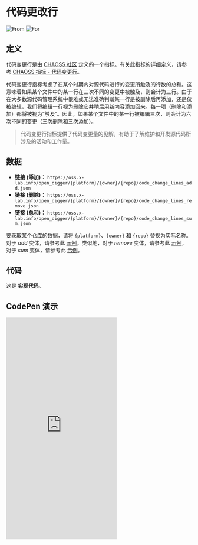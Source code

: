 # 代码更改行

![From](https://img.shields.io/badge/来自-CHAOSS-blue) ![For](https://img.shields.io/badge/用于-仓库-blue)

## 定义

代码变更行是由 [CHAOSS 社区](https://chaoss.community) 定义的一个指标。有关此指标的详细定义，请参考 [CHAOSS 指标 - 代码变更行](https://chaoss.community/zh-CN/kb/metric-code-changes-lines/)。

代码变更行指标考虑了在某个时期内对源代码进行的变更所触及的行数的总和。这意味着如果某个文件中的某一行在三次不同的变更中被触及，则会计为三行。由于在大多数源代码管理系统中很难或无法准确判断某一行是被删除后再添加，还是仅被编辑，我们将编辑一行视为删除它并稍后用新内容添加回来。每一项（删除和添加）都将被视为“触及”。因此，如果某个文件中的某一行被编辑三次，则会计为六次不同的变更（三次删除和三次添加）。

> 代码变更行指标提供了代码变更量的见解，有助于了解维护和开发源代码所涉及的活动和工作量。

## 数据

- **链接 (添加)：** `https://oss.x-lab.info/open_digger/{platform}/{owner}/{repo}/code_change_lines_add.json`
- **链接 (删除)：** `https://oss.x-lab.info/open_digger/{platform}/{owner}/{repo}/code_change_lines_remove.json`
- **链接 (总和)：** `https://oss.x-lab.info/open_digger/{platform}/{owner}/{repo}/code_change_lines_sum.json`

要获取某个仓库的数据，请将 `{platform}`、`{owner}` 和 `{repo}` 替换为实际名称。对于 *add* 变体，请参考此 [示例](https://oss.x-lab.info/open_digger/github/X-lab2017/open-digger/code_change_lines_add.json)。类似地，对于 *remove* 变体，请参考此 [示例](https://oss.x-lab.info/open_digger/github/X-lab2017/open-digger/code_change_lines_remove.json)，对于 *sum* 变体，请参考此 [示例](https://oss.x-lab.info/open_digger/github/X-lab2017/open-digger/code_change_lines_sum.json)。

## 代码

这是 [**实现代码**](https://github.com/X-lab2017/open-digger/blob/master/src/metrics/chaoss.ts#L94)。

## CodePen 演示

<iframe height="600" scrolling="no" title="OpenDigger - [CHAOSS] Code Change Lines" src="https://codepen.io/frank-zsy/embed/dyjByKL?default-tab=js%2Cresult&editable=true" frameborder="no" loading="lazy" allowtransparency="true" allowfullscreen="true">
  See the Pen <a href="https://codepen.io/frank-zsy/pen/dyjByKL">
  OpenDigger - [CHAOSS] Code Change Lines</a> by Frank Zhao (<a href="https://codepen.io/frank-zsy">@frank-zsy</a>)
  on <a href="https://codepen.io">CodePen</a>.
</iframe>
